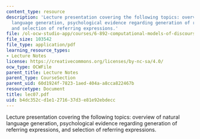 ```yaml
---
content_type: resource
description: 'Lecture presentation covering the following topics: overview of natural
  language generation, psychological evidence regarding generation of referring expressions,
  and selection of referring expressions.'
file: /ol-ocw-studio-app/courses/6-892-computational-models-of-discourse-spring-2004/b4dc352cd1e1271637d3e81e92ebdecc_lec07.pdf
file_size: 103542
file_type: application/pdf
learning_resource_types:
- Lecture Notes
license: https://creativecommons.org/licenses/by-nc-sa/4.0/
ocw_type: OCWFile
parent_title: Lecture Notes
parent_type: CourseSection
parent_uid: 60d1924f-7823-1aed-404a-a8cca822467b
resourcetype: Document
title: lec07.pdf
uid: b4dc352c-d1e1-2716-37d3-e81e92ebdecc
---
```

Lecture presentation covering the following topics: overview of natural language generation, psychological evidence regarding generation of referring expressions, and selection of referring expressions.